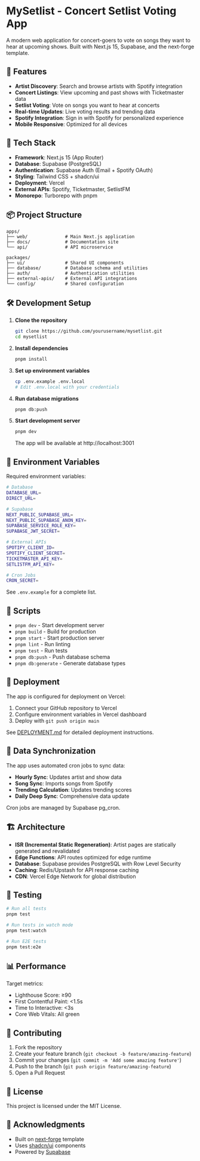# MySetlist - Concert Setlist Voting App

A modern web application for concert-goers to vote on songs they want to hear at upcoming shows. Built with Next.js 15, Supabase, and the next-forge template.

## 🎸 Features

- **Artist Discovery**: Search and browse artists with Spotify integration
- **Concert Listings**: View upcoming and past shows with Ticketmaster data
- **Setlist Voting**: Vote on songs you want to hear at concerts
- **Real-time Updates**: Live voting results and trending data
- **Spotify Integration**: Sign in with Spotify for personalized experience
- **Mobile Responsive**: Optimized for all devices

## 🚀 Tech Stack

- **Framework**: Next.js 15 (App Router)
- **Database**: Supabase (PostgreSQL)
- **Authentication**: Supabase Auth (Email + Spotify OAuth)
- **Styling**: Tailwind CSS + shadcn/ui
- **Deployment**: Vercel
- **External APIs**: Spotify, Ticketmaster, SetlistFM
- **Monorepo**: Turborepo with pnpm

## 📦 Project Structure

```
apps/
├── web/              # Main Next.js application
├── docs/             # Documentation site
└── api/              # API microservice

packages/
├── ui/               # Shared UI components
├── database/         # Database schema and utilities
├── auth/             # Authentication utilities
├── external-apis/    # External API integrations
└── config/           # Shared configuration
```

## 🛠️ Development Setup

1. **Clone the repository**
   ```bash
   git clone https://github.com/yourusername/mysetlist.git
   cd mysetlist
   ```

2. **Install dependencies**
   ```bash
   pnpm install
   ```

3. **Set up environment variables**
   ```bash
   cp .env.example .env.local
   # Edit .env.local with your credentials
   ```

4. **Run database migrations**
   ```bash
   pnpm db:push
   ```

5. **Start development server**
   ```bash
   pnpm dev
   ```

   The app will be available at http://localhost:3001

## 🔧 Environment Variables

Required environment variables:

```bash
# Database
DATABASE_URL=
DIRECT_URL=

# Supabase
NEXT_PUBLIC_SUPABASE_URL=
NEXT_PUBLIC_SUPABASE_ANON_KEY=
SUPABASE_SERVICE_ROLE_KEY=
SUPABASE_JWT_SECRET=

# External APIs
SPOTIFY_CLIENT_ID=
SPOTIFY_CLIENT_SECRET=
TICKETMASTER_API_KEY=
SETLISTFM_API_KEY=

# Cron Jobs
CRON_SECRET=
```

See `.env.example` for a complete list.

## 📝 Scripts

- `pnpm dev` - Start development server
- `pnpm build` - Build for production
- `pnpm start` - Start production server
- `pnpm lint` - Run linting
- `pnpm test` - Run tests
- `pnpm db:push` - Push database schema
- `pnpm db:generate` - Generate database types

## 🚀 Deployment

The app is configured for deployment on Vercel:

1. Connect your GitHub repository to Vercel
2. Configure environment variables in Vercel dashboard
3. Deploy with `git push origin main`

See [DEPLOYMENT.md](./DEPLOYMENT.md) for detailed deployment instructions.

## 🔄 Data Synchronization

The app uses automated cron jobs to sync data:

- **Hourly Sync**: Updates artist and show data
- **Song Sync**: Imports songs from Spotify
- **Trending Calculation**: Updates trending scores
- **Daily Deep Sync**: Comprehensive data update

Cron jobs are managed by Supabase pg_cron.

## 🏗️ Architecture

- **ISR (Incremental Static Regeneration)**: Artist pages are statically generated and revalidated
- **Edge Functions**: API routes optimized for edge runtime
- **Database**: Supabase provides PostgreSQL with Row Level Security
- **Caching**: Redis/Upstash for API response caching
- **CDN**: Vercel Edge Network for global distribution

## 🧪 Testing

```bash
# Run all tests
pnpm test

# Run tests in watch mode
pnpm test:watch

# Run E2E tests
pnpm test:e2e
```

## 📊 Performance

Target metrics:
- Lighthouse Score: ≥90
- First Contentful Paint: <1.5s
- Time to Interactive: <3s
- Core Web Vitals: All green

## 🤝 Contributing

1. Fork the repository
2. Create your feature branch (`git checkout -b feature/amazing-feature`)
3. Commit your changes (`git commit -m 'Add some amazing feature'`)
4. Push to the branch (`git push origin feature/amazing-feature`)
5. Open a Pull Request

## 📄 License

This project is licensed under the MIT License.

## 🙏 Acknowledgments

- Built on [next-forge](https://github.com/haydenbleasel/next-forge) template
- Uses [shadcn/ui](https://ui.shadcn.com/) components
- Powered by [Supabase](https://supabase.com/)